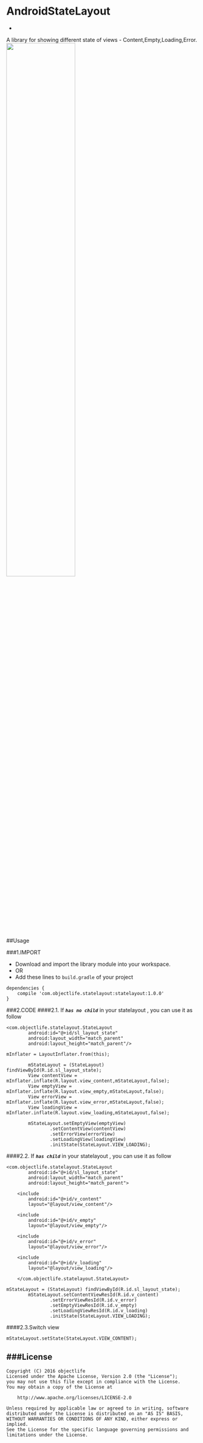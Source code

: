 # AndroidStateLayout
-
A library for showing different state of views - Content,Empty,Loading,Error.
<img src="https://github.com/objectlife/StateLayout/blob/master/screenshot/state_layout.gif" width="60%" height="60%" />

##Usage

###1.IMPORT
* Download and import the library module into your workspace.
* OR
* Add these lines to `build.gradle` of your project

```
dependencies {
    compile 'com.objectlife.statelayout:statelayout:1.0.0'
}
```

###2.CODE
####2.1. If ***`has no child`*** in your statelayout , you can use it as follow
```
<com.objectlife.statelayout.StateLayout
        android:id="@+id/sl_layout_state"
        android:layout_width="match_parent"
        android:layout_height="match_parent"/>
```
```
mInflater = LayoutInflater.from(this);

        mStateLayout = (StateLayout) findViewById(R.id.sl_layout_state);
        View contentView = mInflater.inflate(R.layout.view_content,mStateLayout,false);
        View emptyView = mInflater.inflate(R.layout.view_empty,mStateLayout,false);
        View errorView = mInflater.inflate(R.layout.view_error,mStateLayout,false);
        View loadingView = mInflater.inflate(R.layout.view_loading,mStateLayout,false);

        mStateLayout.setEmptyView(emptyView)
                .setContentView(contentView)
                .setErrorView(errorView)
                .setLoadingView(loadingView)
                .initState(StateLayout.VIEW_LOADING);
```
####2.2. If ***`has child`*** in your statelayout , you can use it as follow
```
<com.objectlife.statelayout.StateLayout
        android:id="@+id/sl_layout_state"
        android:layout_width="match_parent"
        android:layout_height="match_parent">

    <include
        android:id="@+id/v_content"
        layout="@layout/view_content"/>

    <include
        android:id="@+id/v_empty"
        layout="@layout/view_empty"/>

    <include
        android:id="@+id/v_error"
        layout="@layout/view_error"/>

    <include
        android:id="@+id/v_loading"
        layout="@layout/view_loading"/>

    </com.objectlife.statelayout.StateLayout>
```
```
mStateLayout = (StateLayout) findViewById(R.id.sl_layout_state);
        mStateLayout.setContentViewResId(R.id.v_content)
                .setErrorViewResId(R.id.v_error)
                .setEmptyViewResId(R.id.v_empty)
                .setLoadingViewResId(R.id.v_loading)
                .initState(StateLayout.VIEW_LOADING);
```
####2.3.Switch view
```
mStateLayout.setState(StateLayout.VIEW_CONTENT);
```
###License
-
```
Copyright (C) 2016 objectlife
Licensed under the Apache License, Version 2.0 (the "License");
you may not use this file except in compliance with the License.
You may obtain a copy of the License at

    http://www.apache.org/licenses/LICENSE-2.0

Unless required by applicable law or agreed to in writing, software
distributed under the License is distributed on an "AS IS" BASIS,
WITHOUT WARRANTIES OR CONDITIONS OF ANY KIND, either express or implied.
See the License for the specific language governing permissions and limitations under the License.
```